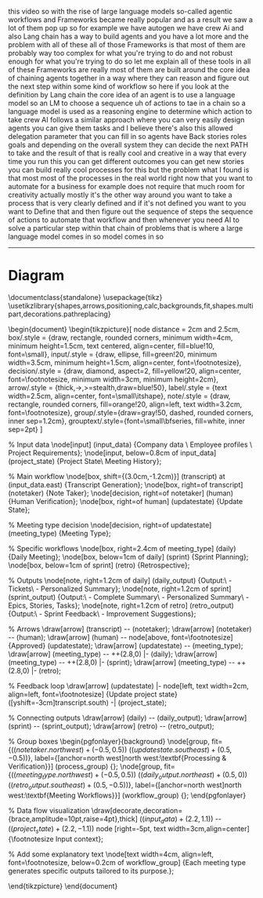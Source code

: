 this video so with the rise of large
language models so-called agentic
workflows and Frameworks became really
popular and as a result we saw a lot of
them pop up so for example we have
autogen we have crew Ai and also Lang
chain has a way to build agents and you
have a lot more and the problem with all
of these all of those Frameworks is that
most of them are probably way too
complex for what you're trying to do and
not robust enough for what you're trying
to do so let me
explain all of these tools in all of
these Frameworks are really most of them
are built around the core idea of
chaining agents together in a way where
they can reason and figure out the next
step within some kind of workflow so
here if you look at the definition by
Lang chain the core idea of an agent is
to use a language model so an LM to
choose a sequence uh of actions to tae
in a chain so a language model is used
as a reasoning engine to determine which
action to take crew AI follows a similar
approach where you can very easily
design agents you can give them tasks
and I believe there's also this allowed
delegation parameter that you can fill
in so agents have Back stories roles
goals and depending on the overall
system they can decide the next PATH to
take and the result of that is really
cool and creative in a way that every
time you run this you can get different
outcomes you can get new stories you can
build really cool processes for this but
the problem what I found is that most
most of the processes in the real world
right now that you want to automate for
a business for example does not require
that much room for
creativity actually mostly it's the
other way around you want to take a
process that is very clearly defined and
if it's not defined you want to you want
to Define that and then figure out the
sequence of steps the sequence of
actions to automate that workflow and
then whenever you need AI to solve a
particular step within that chain of
problems that is where a large language
model comes in so
model comes in so





----
# Diagram 

\documentclass{standalone}
\usepackage{tikz}
\usetikzlibrary{shapes,arrows,positioning,calc,backgrounds,fit,shapes.multipart,decorations.pathreplacing}

\begin{document}
\begin{tikzpicture}[
    node distance = 2cm and 2.5cm,
    box/.style = {draw, rectangle, rounded corners, minimum width=4cm, minimum height=1.5cm, text centered, align=center, fill=blue!10, font=\small},
    input/.style = {draw, ellipse, fill=green!20, minimum width=3.5cm, minimum height=1.5cm, align=center, font=\footnotesize},
    decision/.style = {draw, diamond, aspect=2, fill=yellow!20, align=center, font=\footnotesize, minimum width=3cm, minimum height=2cm},
    arrow/.style = {thick,->,>=stealth,draw=blue!50},
    label/.style = {text width=2.5cm, align=center, font=\small\itshape},
    note/.style = {draw, rectangle, rounded corners, fill=orange!20, align=left, text width=3.2cm, font=\footnotesize},
    group/.style={draw=gray!50, dashed, rounded corners, inner sep=1.2cm},
    grouptext/.style={font=\small\bfseries, fill=white, inner sep=2pt}
]

% Input data
\node[input] (input_data) {Company data \\ Employee profiles \\ Project Requirements};
\node[input, below=0.8cm of input_data] (project_state) {Project State\\ Meeting History};

% Main workflow
\node[box, shift={(3.0cm,-1.2cm)}] (transcript) at (input_data.east) {Transcript Generation};
\node[box, right=of transcript] (notetaker) {Note Taker};
\node[decision, right=of notetaker] (human) {Human Verification};
\node[box, right=of human] (updatestate) {Update State};

% Meeting type decision
\node[decision, right=of updatestate] (meeting_type) {Meeting Type};

% Specific workflows
\node[box, right=2.4cm of meeting_type] (daily) {Daily Meeting};
\node[box, below=1cm of daily] (sprint) {Sprint Planning};
\node[box, below=1cm of sprint] (retro) {Retrospective};

% Outputs
\node[note, right=1.2cm of daily] (daily_output) {Output:\\ - Tickets\\ - Personalized Summary};
\node[note, right=1.2cm of sprint] (sprint_output) {Output:\\ - Complete Summary\\ - Personalized Summary\\ - Epics, Stories, Tasks};
\node[note, right=1.2cm of retro] (retro_output) {Output:\\ - Sprint Feedback\\ - Improvement Suggestions};

% Arrows
\draw[arrow] (transcript) -- (notetaker);
\draw[arrow] (notetaker) -- (human);
\draw[arrow] (human) -- node[above, font=\footnotesize] {Approved} (updatestate);
\draw[arrow] (updatestate) -- (meeting_type);
\draw[arrow] (meeting_type) -- ++(2.8,0) |- (daily);
\draw[arrow] (meeting_type) -- ++(2.8,0) |- (sprint);
\draw[arrow] (meeting_type) -- ++(2.8,0) |- (retro);

% Feedback loop
\draw[arrow] (updatestate) |- node[left, text width=2cm, align=left, font=\footnotesize] {Update project state} ([yshift=-3cm]transcript.south) -| (project_state);

% Connecting outputs
\draw[arrow] (daily) -- (daily_output);
\draw[arrow] (sprint) -- (sprint_output);
\draw[arrow] (retro) -- (retro_output);

% Group boxes
\begin{pgfonlayer}{background}
    \node[group, fit={($(notetaker.north west)+(-0.5,0.5)$) ($(updatestate.south east)+(0.5,-0.5)$)}, label={[anchor=north west]north west:\textbf{Processing \& Verification}}] (process_group) {};
    \node[group, fit={($(meeting_type.north west)+(-0.5,0.5)$) ($(daily_output.north east)+(0.5,0)$) ($(retro_output.south east)+(0.5,-0.5)$)}, label={[anchor=north west]north west:\textbf{Meeting Workflows}}] (workflow_group) {};
\end{pgfonlayer}

% Data flow visualization
\draw[decorate,decoration={brace,amplitude=10pt,raise=4pt},thick]
  ($(input_data)+(2.2,1.1)$) -- ($(project_state)+(2.2,-1.1)$) 
  node [right=-5pt, text width=3cm,align=center] {\footnotesize Input context};

% Add some explanatory text
\node[text width=4cm, align=left, font=\footnotesize, below=0.2cm of workflow_group] 
    {Each meeting type generates specific outputs tailored to its purpose.};

\end{tikzpicture}
\end{document}

